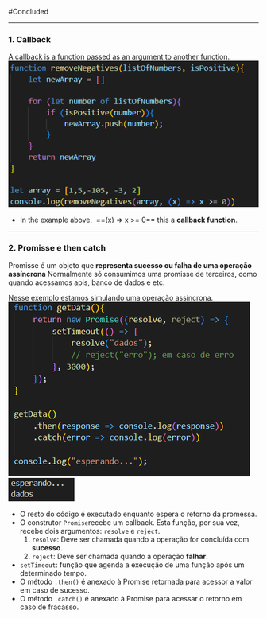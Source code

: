 
#Concluded 

---
### **1. Callback**
A callback is a function passed as an argument to another function.
![Pasted image 20250609150854](../../attachments/Pasted%20image%2020250609150854.png)
- In the example above,  ==(x) => x >= 0== this a **callback function**.

---
### **2. Promisse e then catch** 
Promisse é um objeto que **representa sucesso ou falha de uma operação assíncrona** Normalmente só consumimos uma promisse de terceiros, como quando acessamos apis, banco de dados e etc.

Nesse exemplo estamos simulando uma operação assíncrona.
![450](../../attachments/Pasted%20image%2020250609155006.png)
![Pasted image 20250609155023](../../attachments/Pasted%20image%2020250609155023.png)
- O resto do código é executado enquanto espera o retorno da promessa.
- O construtor `Promise`recebe um callback. Esta função, por sua vez, recebe dois argumentos: `resolve` e `reject`.
	1. `resolve`: Deve ser chamada quando a operação for concluída com **sucesso**. 
	2. `reject`: Deve ser chamada quando a operação **falhar**. 
- `setTimeout`:  função que agenda a execução de uma função após um determinado tempo.
- O método `.then()` é anexado à Promise retornada para acessor a valor em caso de sucesso.
- O método `.catch()` é anexado à Promise para acessar o retorno em caso de fracasso.

